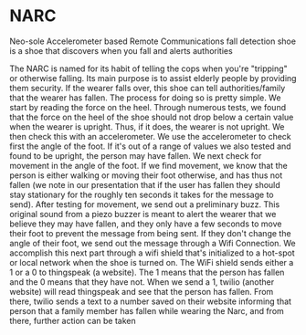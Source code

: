 # NARC
Neo-sole Accelerometer based Remote Communications fall detection shoe is a shoe that discovers when you fall and alerts authorities

The NARC is named for its habit of telling the cops when you're "tripping" or otherwise falling. Its main purpose is to assist elderly people by providing them security. If the wearer falls over, this shoe can tell authorities/family that the wearer has fallen. The process for doing so is pretty simple. We start by reading the force on the heel. Through numerous tests, we found that the force on the heel of the shoe should not drop below a certain value when the wearer is upright. Thus, if it does, the wearer is not upright. We then check this with an accelerometer. We use the accelerometer to check first the angle of the foot. If it's out of a range of values we also tested and found to be upright, the person may have fallen. We next check for movement in the angle of the foot. If we find movement, we know that the person is either walking or moving their foot otherwise, and has thus not fallen (we note in our presentation that if the user has fallen they should stay stationary for the roughly ten seconds it takes for the message to send). After testing for movement, we send out a preliminary buzz. This original sound from a piezo buzzer is meant to alert the wearer that we believe they may have fallen, and they only have a few seconds to move their foot to prevent the message from being sent. If they don't change the angle of their foot, we send out the message through a Wifi Connection. 
We accomplish this next part through a wifi shield that's initialized to a hot-spot or local network when the shoe is turned on. The WiFi shield sends either a 1 or a 0 to thingspeak (a website). The 1 means that the person has fallen and the 0 means that they have not. When we send a 1, twilio (another website) will read thingspeak and see that the person has fallen. From there, twilio sends a text to a number saved on their website informing that person that a family member has fallen while wearing the Narc, and from there, further action can be taken
